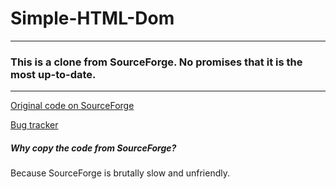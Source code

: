 # Simple-HTML-Dom
---
### This is a clone from SourceForge. No promises that it is the most up-to-date.
---


[Original code on SourceForge](http://sourceforge.net/projects/simplehtmldom/)

[Bug tracker](http://sourceforge.net/p/simplehtmldom/feature-requests/)


##### Why copy the code from SourceForge?
Because SourceForge is brutally slow and unfriendly.
